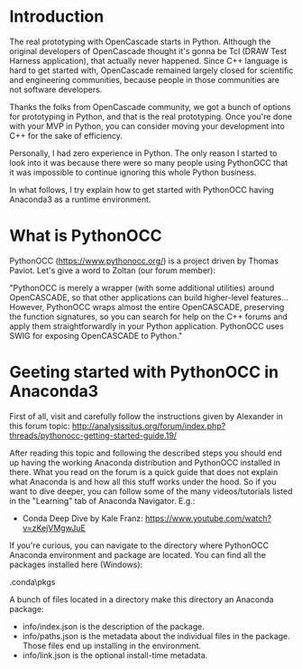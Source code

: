 Introduction
============

The real prototyping with OpenCascade starts in Python. Although the original developers
of OpenCascade thought it's gonna be Tcl (DRAW Test Harness application), that actually
never happened. Since C++ language is hard to get started with, OpenCascade remained
largely closed for scientific and engineering communities, because people in those
communities are not software developers.

Thanks the folks from OpenCascade community, we got a bunch of options for
prototyping in Python, and that is the real prototyping. Once you're done with
your MVP in Python, you can consider moving your development into C++ for the
sake of efficiency.

Personally, I had zero experience in Python. The only reason I started to look
into it was because there were so many people using PythonOCC that it was impossible
to continue ignoring this whole Python business.

In what follows, I try explain how to get started with PythonOCC having Anaconda3
as a runtime environment.

What is PythonOCC
=================

PythonOCC (https://www.pythonocc.org/) is a project driven by Thomas Paviot.
Let's give a word to Zoltan (our forum member):

"PythonOCC is merely a wrapper (with some additional utilities) around OpenCASCADE, so that
 other applications can build higher-level features... However, PythonOCC wraps almost the
 entire OpenCASCADE, preserving the function signatures, so you can search for help on the
 C++ forums and apply them straightforwardly in your Python application. PythonOCC uses SWIG
 for exposing OpenCASCADE to Python."



Geeting started with PythonOCC in Anaconda3
===========================================

First of all, visit and carefully follow the instructions given by Alexander
in this forum topic: http://analysissitus.org/forum/index.php?threads/pythonocc-getting-started-guide.19/

After reading this topic and following the described steps you should end up having the working Anaconda
distribution and PythonOCC installed in there. What you read on the forum is a quick guide that does not
explain what Anaconda is and how all this stuff works under the hood. So if you want to dive deeper, you
can follow some of the many videos/tutorials listed in the "Learning" tab of Anaconda Navigator. E.g.:

- Conda Deep Dive by Kale Franz: https://www.youtube.com/watch?v=zKejVMgwJuE

If you're curious, you can navigate to the directory where PythonOCC Anaconda environment and package
are located. You can find all the packages installed here (Windows):

<ProfileDir>\.conda\pkgs

A bunch of files located in a directory make this directory an Anaconda package:

- info/index.json is the description of the package.
- info/paths.json is the metadata about the individual files in the package. Those files end up installing
                  in the environment.
- info/link.json  is the optional install-time metadata.
